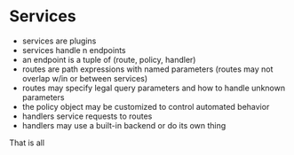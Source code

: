 # Services

- services are plugins
- services handle n endpoints
- an endpoint is a tuple of (route, policy, handler)
- routes are path expressions with named parameters (routes may not
  overlap w/in or between services)
- routes may specify legal query parameters and how to handle unknown
  parameters
- the policy object may be customized to control automated behavior
- handlers service requests to routes
- handlers may use a built-in backend or do its own thing

That is all
